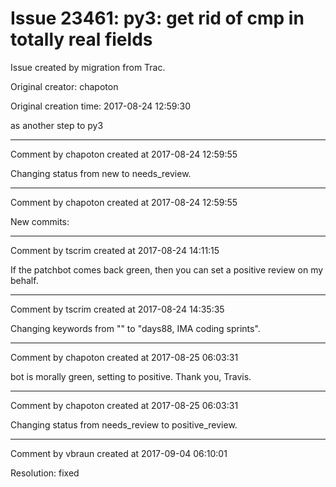 # Issue 23461: py3: get rid of cmp in totally real fields

Issue created by migration from Trac.

Original creator: chapoton

Original creation time: 2017-08-24 12:59:30

as another step to py3


---

Comment by chapoton created at 2017-08-24 12:59:55

Changing status from new to needs_review.


---

Comment by chapoton created at 2017-08-24 12:59:55

New commits:


---

Comment by tscrim created at 2017-08-24 14:11:15

If the patchbot comes back green, then you can set a positive review on my behalf.


---

Comment by tscrim created at 2017-08-24 14:35:35

Changing keywords from "" to "days88, IMA coding sprints".


---

Comment by chapoton created at 2017-08-25 06:03:31

bot is morally green, setting to positive. Thank you, Travis.


---

Comment by chapoton created at 2017-08-25 06:03:31

Changing status from needs_review to positive_review.


---

Comment by vbraun created at 2017-09-04 06:10:01

Resolution: fixed
